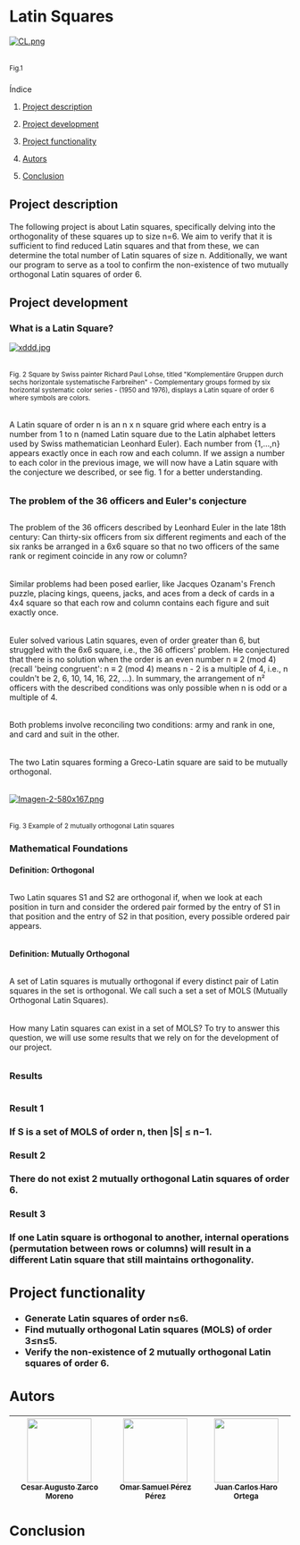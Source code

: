 <h1 align="left"> Latin Squares </h1>

[![CL.png](https://i.postimg.cc/PrwWzzHz/CL.png)](https://postimg.cc/PPdvdDPP)
<h6> </h6>
<sub> Fig.1 </sub>
<h3></h3>
Índice

1. [Project description](#project-description)

2. [Project development](#project-development)

3. [Project functionality](#project-functionality)

4. [Autors](#autors)

5. [Conclusion](#Conclusion)


## Project description
<h4></h4>

The following project is about Latin squares, specifically delving into the orthogonality of these squares up to size n=6. We aim to verify that it is sufficient to find reduced Latin squares and that from these, we can determine the total number of Latin squares of size n. Additionally, we want our program to serve as a tool to confirm the non-existence of two mutually orthogonal Latin squares of order 6.








## Project development
<h4></h4>
<h3 align="left"> What is a Latin Square?</h3>

[![xddd.jpg](https://i.postimg.cc/XqvbQDP7/xddd.jpg)](https://postimg.cc/62FgQzwD)
<h6> </h6>
<sub> Fig. 2 Square by Swiss painter Richard Paul Lohse, titled "Komplementäre Gruppen durch sechs horizontale systematische Farbreihen" - Complementary groups formed by six horizontal systematic color series - (1950 and 1976), displays a Latin square of order 6 where symbols are colors.  </sub>
<h6> </h6>
<h6> </h6>
A Latin square of order n is an n x n square grid where each entry is a number from 1 to n (named Latin square due to the Latin alphabet letters used by Swiss mathematician Leonhard Euler). Each number from {1,...,n} appears exactly once in each row and each column.
If we assign a number to each color in the previous image, we will now have a Latin square with the conjecture we described, or see fig. 1 for a better understanding.
<h6> </h6>
<h3> The problem of the 36 officers and Euler's conjecture </h3>
<h2></h2>
The problem of the 36 officers described by Leonhard Euler in the late 18th century: Can thirty-six officers from six different regiments and each of the six ranks be arranged in a 6x6 square so that no two officers of the same rank or regiment coincide in any row or column?
<h6> </h6>
Similar problems had been posed earlier, like Jacques Ozanam's French puzzle, placing kings, queens, jacks, and aces from a deck of cards in a 4x4 square so that each row and column contains each figure and suit exactly once.
<h6> </h6>
Euler solved various Latin squares, even of order greater than 6, but struggled with the 6x6 square, i.e., the 36 officers' problem. He conjectured that there is no solution when the order is an even number n ≡ 2 (mod 4) (recall 'being congruent': n ≡ 2 (mod 4) means n - 2 is a multiple of 4, i.e., n couldn't be 2, 6, 10, 14, 16, 22, …). In summary, the arrangement of n² officers with the described conditions was only possible when n is odd or a multiple of 4.
<h6></h6>
Both problems involve reconciling two conditions: army and rank in one, and card and suit in the other.
<h6></h6>
The two Latin squares forming a Greco-Latin square are said to be mutually orthogonal.
<h6></h6>

[![Imagen-2-580x167.png](https://i.postimg.cc/jStvXh3m/Imagen-2-580x167.png)](https://postimg.cc/HVvQWbg9)
<h6></h6>
<sub> Fig. 3 Example of 2 mutually orthogonal Latin squares </sub>

<h3 align="left"> Mathematical Foundations </h3>
<h4> Definition: Orthogonal </h4>
<h6></h6>
Two Latin squares S1 and S2 are orthogonal if, when we look at each position in turn and consider the ordered pair formed by the entry of S1 in that position and the entry of S2 in that position, every possible ordered pair appears.
<h6></h6>
<h4> Definition: Mutually Orthogonal </h4>
<h6></h6>
A set of Latin squares is mutually orthogonal if every distinct pair of Latin squares in the set is orthogonal. We call such a set a set of MOLS (Mutually Orthogonal Latin Squares).
<h6></h6>
How many Latin squares can exist in a set of MOLS? To try to answer this question, we will use some results that we rely on for the development of our project.
<h6></h6>
<h3>Results<h/3>
<h6></h6>
<h4> Result 1 </h4>
If S is a set of MOLS of order n, then |S| ≤ n−1.
<h4> Result 2</h4>
There do not exist 2 mutually orthogonal Latin squares of order 6.
<h4>Result 3</h4>
If one Latin square is orthogonal to another, internal operations (permutation between rows or columns) will result in a different Latin square that still maintains orthogonality.

























## Project functionality
- Generate Latin squares of order n≤6.
- Find mutually orthogonal Latin squares (MOLS) of order 3≤n≤5.
- Verify the non-existence of 2 mutually orthogonal Latin squares of order 6.








## Autors
| [<img src="https://avatars.githubusercontent.com/u/141696762?v=4" width=115><br><sub>Cesar Augusto Zarco Moreno</sub>](https://github.com/CesarZarco) |  [<img src="https://avatars.githubusercontent.com/u/141844905?v=4" width=115><br><sub>Omar Samuel Pérez Pérez</sub>](https://github.com/OS37) |  [<img src="https://avatars.githubusercontent.com/u/141780211?v=4" width=115><br><sub>Juan Carlos Haro Ortega</sub>](https://github.com/jcar2905) |
| :---: | :---: | :---: |



## Conclusion
